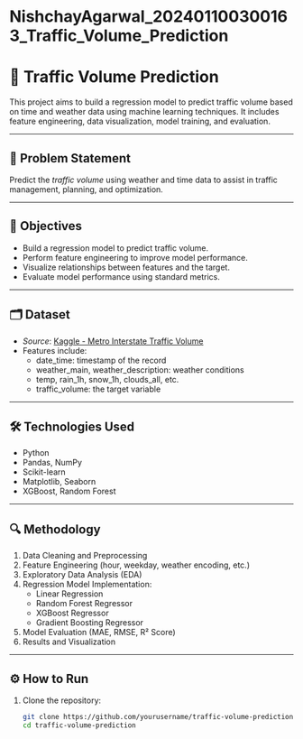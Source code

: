 # NishchayAgarwal_202401100300163_Traffic_Volume_Prediction

# 🚦 Traffic Volume Prediction

This project aims to build a regression model to predict traffic volume based on time and weather data using machine learning techniques. It includes feature engineering, data visualization, model training, and evaluation.

---

## 📌 Problem Statement
Predict the *traffic volume* using weather and time data to assist in traffic management, planning, and optimization.

---

## 🎯 Objectives
- Build a regression model to predict traffic volume.
- Perform feature engineering to improve model performance.
- Visualize relationships between features and the target.
- Evaluate model performance using standard metrics.

---

## 🗂️ Dataset
- *Source*: [Kaggle - Metro Interstate Traffic Volume](https://www.kaggle.com/uci/metro-interstate-traffic-volume)
- Features include:
  - date_time: timestamp of the record
  - weather_main, weather_description: weather conditions
  - temp, rain_1h, snow_1h, clouds_all, etc.
  - traffic_volume: the target variable

---

## 🛠️ Technologies Used
- Python
- Pandas, NumPy
- Scikit-learn
- Matplotlib, Seaborn
- XGBoost, Random Forest

---

## 🔍 Methodology
1. Data Cleaning and Preprocessing
2. Feature Engineering (hour, weekday, weather encoding, etc.)
3. Exploratory Data Analysis (EDA)
4. Regression Model Implementation:
   - Linear Regression
   - Random Forest Regressor
   - XGBoost Regressor
   - Gradient Boosting Regressor
5. Model Evaluation (MAE, RMSE, R² Score)
6. Results and Visualization

---

## ⚙️ How to Run
1. Clone the repository:
   ```bash
   git clone https://github.com/yourusername/traffic-volume-prediction.git
   cd traffic-volume-prediction
